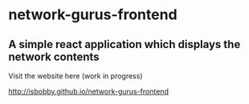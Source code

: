 # network-gurus-frontend
## A simple react application which displays the network contents

Visit the website here (work in progress)

http://isbobby.github.io/network-gurus-frontend